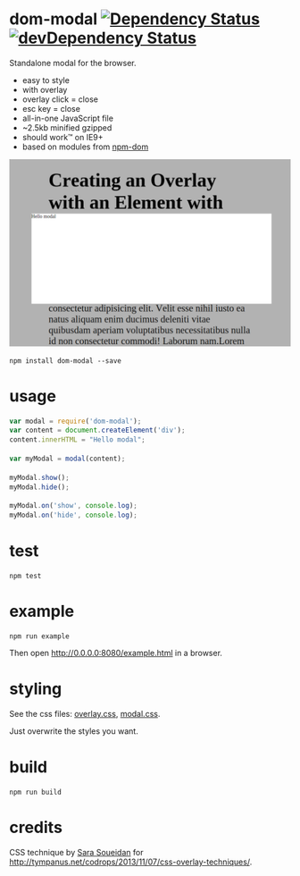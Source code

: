 # dom-modal [![Dependency Status](http://img.shields.io/david/vvo/dom-modal.svg?style=flat-square)](https://david-dm.org/vvo/dom-modal) [![devDependency Status](http://img.shields.io/david/dev/vvo/dom-modal.svg?style=flat-square)](https://david-dm.org/vvo/dom-modal#info=devDependencies)

Standalone modal for the browser.

- easy to style
- with overlay
- overlay click = close
- esc key = close
- all-in-one JavaScript file
- ~2.5kb minified gzipped
- should work™ on IE9+
- based on modules from [npm-dom](https://github.com/npm-dom)

![screenshot](screenshot.png)

```shell
npm install dom-modal --save
```

# usage

```js
var modal = require('dom-modal');
var content = document.createElement('div');
content.innerHTML = "Hello modal";

var myModal = modal(content);

myModal.show();
myModal.hide();

myModal.on('show', console.log);
myModal.on('hide', console.log);
```

# test

```
npm test
```

# example

```
npm run example
```

Then open http://0.0.0.0:8080/example.html in a browser.

# styling

See the css files: [overlay.css](overlay.css), [modal.css](modal.css).

Just overwrite the styles you want.

# build

```shell
npm run build
```

# credits

CSS technique by [Sara Soueidan](https://twitter.com/SaraSoueidan) for http://tympanus.net/codrops/2013/11/07/css-overlay-techniques/.